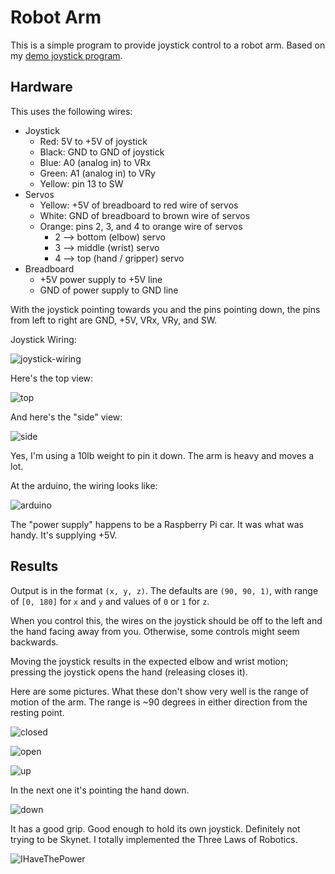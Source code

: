 # Robot Arm

This is a simple program to provide joystick control to a robot arm. Based on my [demo joystick program](https://github.com/asinck/arduino/tree/master/misc/joystick).


## Hardware
This uses the following wires:

-   Joystick
    -   Red: 5V to +5V of joystick
    -   Black: GND to GND of joystick
    -   Blue: A0 (analog in) to VRx
    -   Green: A1 (analog in) to VRy
    -   Yellow: pin 13 to SW
-   Servos
    -   Yellow: +5V of breadboard to red wire of servos
    -   White: GND of breadboard to brown wire of servos
    -   Orange: pins 2, 3, and 4 to orange wire of servos
        -   2 --> bottom (elbow) servo
        -   3 --> middle (wrist) servo
        -   4 --> top (hand / gripper) servo
-   Breadboard
    -   +5V power supply to +5V line
    -   GND of power supply to GND line



With the joystick pointing towards you and the pins pointing down, the pins from left to right are GND, +5V, VRx, VRy, and SW.



Joystick Wiring:

![joystick-wiring](pictures/joystick-wiring.jpg)


Here's the top view:

![top](pictures/top.jpg)

And here's the "side" view:

![side](pictures/side.jpg)

Yes, I'm using a 10lb weight to pin it down. The arm is heavy and moves a lot.

At the arduino, the wiring looks like:

![arduino](pictures/arduino.jpg)



The "power supply" happens to be a Raspberry Pi car. It was what was handy. It's supplying +5V.



## Results

Output is in the format `(x, y, z)`. The defaults are `(90, 90, 1)`, with range of `[0, 180]` for `x` and `y` and values of `0` or `1` for `z`. 

When you control this, the wires on the joystick should be off to the left and the hand facing away from you. Otherwise, some controls might seem backwards.

Moving the joystick results in the expected elbow and wrist motion; pressing the joystick opens the hand (releasing closes it).

Here are some pictures. What these don't show very well is the range of motion of the arm. The range is ~90 degrees in either direction from the resting point.

![closed](pictures/closed.jpg)

![open](pictures/open.jpg)

![up](pictures/up.jpg)

In the next one it's pointing the hand down.

![down](pictures/down.jpg)

It has a good grip. Good enough to hold its own joystick. Definitely not trying to be Skynet. I totally implemented the Three Laws of Robotics.

![IHaveThePower](pictures/IHaveThePower.jpg)

